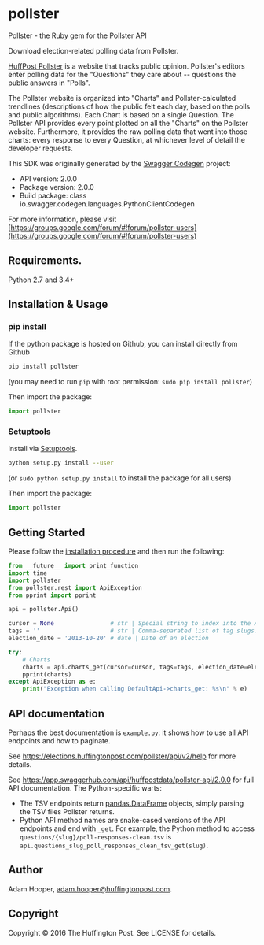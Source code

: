 # pollster

Pollster - the Ruby gem for the Pollster API

Download election-related polling data from Pollster.

[HuffPost Pollster](https://elections.huffingtonpost.com/pollster) is a website that tracks public opinion. Pollster's editors enter polling data for the \"Questions\" they care about -- questions the public answers in \"Polls\".

The Pollster website is organized into \"Charts\" and Pollster-calculated trendlines (descriptions of how the public felt each day, based on the polls and public algorithms). Each Chart is based on a single Question.  The Pollster API provides every point plotted on all the \"Charts\" on the Pollster website. Furthermore, it provides the raw polling data that went into those charts: every response to every Question, at whichever level of detail the developer requests.

This SDK was originally generated by the [Swagger Codegen](https://github.com/swagger-api/swagger-codegen) project:

- API version: 2.0.0
- Package version: 2.0.0
- Build package: class io.swagger.codegen.languages.PythonClientCodegen

For more information, please visit [https://groups.google.com/forum/#!forum/pollster-users](https://groups.google.com/forum/#!forum/pollster-users)

## Requirements.

Python 2.7 and 3.4+

## Installation & Usage
### pip install

If the python package is hosted on Github, you can install directly from Github

```sh
pip install pollster
```
(you may need to run `pip` with root permission: `sudo pip install pollster`)

Then import the package:
```python
import pollster 
```

### Setuptools

Install via [Setuptools](http://pypi.python.org/pypi/setuptools).

```sh
python setup.py install --user
```
(or `sudo python setup.py install` to install the package for all users)

Then import the package:
```python
import pollster
```

## Getting Started

Please follow the [installation procedure](#installation--usage) and then run the following:

```python
from __future__ import print_function
import time
import pollster
from pollster.rest import ApiException
from pprint import pprint

api = pollster.Api()

cursor = None                # str | Special string to index into the Array (optional)
tags = ''                    # str | Comma-separated list of tag slugs. Only Charts with one or more of these tags and Charts based on Questions with one or more of these tags will be returned. (optional)
election_date = '2013-10-20' # date | Date of an election

try:
    # Charts
    charts = api.charts_get(cursor=cursor, tags=tags, election_date=election_date)
    pprint(charts)
except ApiException as e:
    print("Exception when calling DefaultApi->charts_get: %s\n" % e)

```

## API documentation

Perhaps the best documentation is `example.py`: it shows how to use all API
endpoints and how to paginate.

See https://elections.huffingtonpost.com/pollster/api/v2/help for more details.

See https://app.swaggerhub.com/api/huffpostdata/pollster-api/2.0.0 for full API
documentation. The Python-specific warts:

* The TSV endpoints return
  [pandas.DataFrame](http://pandas.pydata.org/pandas-docs/version/0.19.1/generated/pandas.DataFrame.html)
  objects, simply parsing the TSV files Pollster returns.
* Python API method names are snake-cased versions of the API endpoints and end
  with `_get`. For example, the Python method to access
  `questions/{slug}/poll-responses-clean.tsv` is
  `api.questions_slug_poll_responses_clean_tsv_get(slug)`.

## Author

Adam Hooper, adam.hooper@huffingtonpost.com.

## Copyright

Copyright © 2016 The Huffington Post. See LICENSE for details.
